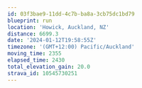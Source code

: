 ```yaml
---
id: 03f3bae9-11dd-4c7b-ba8a-3cb75dc1bd79
blueprint: run
location: 'Howick, Auckland, NZ'
distance: 6699.3
date: '2024-01-12T19:58:55Z'
timezone: '(GMT+12:00) Pacific/Auckland'
moving_time: 2355
elapsed_time: 2430
total_elevation_gain: 20.0
strava_id: 10545730251
---
```

